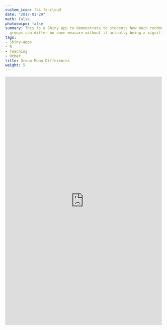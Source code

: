 ```yaml
---
custom_icon: fas fa-cloud
date: "2017-01-29"
math: false
photoswipe: false
summary: This is a Shiny app to demonstrate to students how much randomly assigned
  groups can differ on some measure without it actually being a significant difference.
tags:
- Shiny-Apps
- R
- Teaching
- Other
title: Group Mean Differences
weight: 5
---
```


<iframe src="https://jacob-long.shinyapps.io/group_differences/" style="width: 100%; height:800px; border: none;"></iframe>